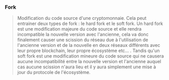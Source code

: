 ### Fork

> Modification du code source d'une cryptomonnaie. Cela peut entrainer deux types de fork : le hard fork et le soft fork. Un hard fork est une modification majeure du code source et elle rendra incompatible la nouvelle version avec l'ancienne, cela va donc finalement causer une scission du réseau due à l'utilisation de l'ancienne version et de la nouvelle en deux réseaux différents avec leur propre blockchain, leur propre écosystème etc... . Tandis qu'un soft fork est une modification mineure du code source qui ne causera aucune incompatibilité entre la nouvelle version et l'ancienne auquel cas aucune scission n'aura lieu et il y aura simplement une mise à jour du protocole de l'écosystème.   
